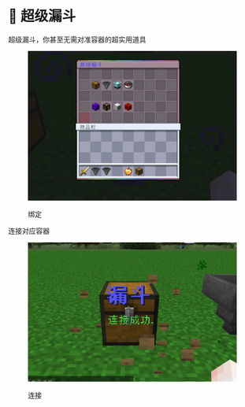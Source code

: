 # 🎰 超级漏斗

超级漏斗，你甚至无需对准容器的超实用道具

<figure><img src="../../.gitbook/assets/屏幕截图 2023-05-19 110842.png" alt=""><figcaption><p>绑定</p></figcaption></figure>

连接对应容器

<figure><img src="../../.gitbook/assets/屏幕截图 2023-05-19 111249.png" alt=""><figcaption><p>连接</p></figcaption></figure>
